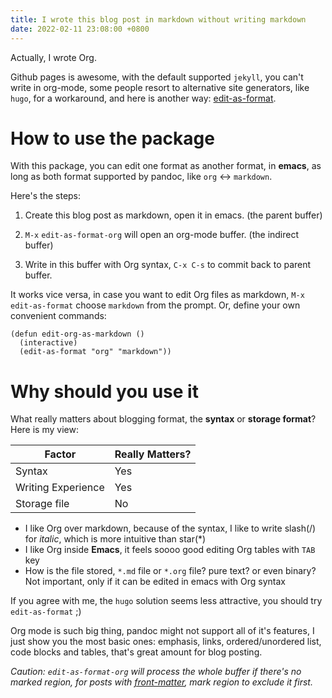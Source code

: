 ```yaml
---
title: I wrote this blog post in markdown without writing markdown
date: 2022-02-11 23:08:00 +0800
---
```

Actually, I wrote Org.

Github pages is awesome, with the default supported `jekyll`, you can't
write in org-mode, some people resort to alternative site generators,
like `hugo`, for a workaround, and here is another way:
[edit-as-format](https://github.com/etern/edit-as-format).

# How to use the package

With this package, you can edit one format as another format, in
**emacs**, as long as both format supported by pandoc, like `org` \<-\>
`markdown`.

Here's the steps:

1.  Create this blog post as markdown, open it in emacs. (the parent
    buffer)

2.  `M-x` `edit-as-format-org` will open an org-mode buffer. (the
    indirect buffer)

3.  Write in this buffer with Org syntax, `C-x C-s` to commit back to
    parent buffer.

It works vice versa, in case you want to edit Org files as markdown,
`M-x` `edit-as-format` choose `markdown` from the prompt. Or, define
your own convenient commands:

``` elisp
(defun edit-org-as-markdown ()
  (interactive)
  (edit-as-format "org" "markdown"))
```

# Why should you use it

What really matters about blogging format, the **syntax** or **storage
format**? Here is my view:

| Factor             | Really Matters? |
| ------------------ | --------------- |
| Syntax             | Yes             |
| Writing Experience | Yes             |
| Storage file       | No              |

  - I like Org over markdown, because of the syntax, I like to write
    slash(/) for *italic*, which is more intuitive than star(\*)
  - I like Org inside **Emacs**, it feels soooo good editing Org tables
    with `TAB` key
  - How is the file stored, `*.md` file or `*.org` file? pure text? or
    even binary? Not important, only if it can be edited in emacs with
    Org syntax

If you agree with me, the `hugo` solution seems less attractive, you
should try `edit-as-format` ;)

Org mode is such big thing, pandoc might not support all of it's
features, I just show you the most basic ones: emphasis, links,
ordered/unordered list, code blocks and tables, that's great amount for
blog posting.

*Caution: `edit-as-format-org` will process the whole buffer if there's
no marked region, for posts with
[front-matter](https://jekyllrb.com/docs/front-matter/), mark region to
exclude it first.*
